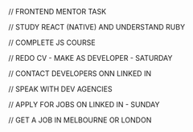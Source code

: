 // FRONTEND MENTOR TASK

// STUDY REACT (NATIVE) AND UNDERSTAND RUBY

// COMPLETE JS COURSE

// REDO CV - MAKE AS DEVELOPER - SATURDAY

// CONTACT DEVELOPERS ONN LINKED IN

// SPEAK WITH DEV AGENCIES

// APPLY FOR JOBS ON LINKED IN - SUNDAY

// GET A JOB IN MELBOURNE OR LONDON

